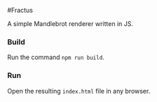 
#Fractus

A simple Mandlebrot renderer written in JS.

### Build

Run the command `npm run build`.

### Run

Open the resulting `index.html` file in any browser.
